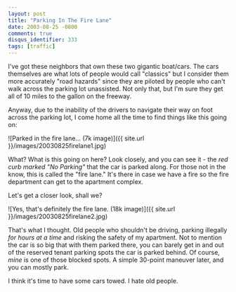 ```yaml
---
layout: post
title: "Parking In The Fire Lane"
date: 2003-08-25 -0800
comments: true
disqus_identifier: 333
tags: [traffic]
---
```

I've got these neighbors that own these two gigantic boat/cars. The cars
themselves are what lots of people would call "classics" but I consider
them more accurately "road hazards" since they are piloted by people who
can't walk across the parking lot unassisted. Not only that, but I'm
sure they get all of 10 miles to the gallon on the freeway.

 Anyway, due to the inability of the drivers to navigate their way on
foot across the parking lot, I come home all the time to find things
like this going on:

![Parked in the fire lane... (7k
image)]({{ site.url }}/images/20030825firelane1.jpg)


 What? What is this going on here? Look closely, and you can see it -
the *red curb marked "No Parking"* that the car is parked along. For
those not in the know, this is called the "fire lane." It's there in
case we have a fire so the fire department can get to the apartment
complex.

 Let's get a closer look, shall we?

![Yes, that's definitely the fire lane. (18k
image)]({{ site.url }}/images/20030825firelane2.jpg)


 That's what I thought. Old people who shouldn't be driving, parking
illegally *for hours at a time* and risking the safety of my apartment.
Not to mention the car is so big that with them parked there, you can
barely get in and out of the reserved tenant parking spots the car is
parked behind. Of course, *mine* is one of those blocked spots. A simple
30-point maneuver later, and you can mostly park.

 I think it's time to have some cars towed. I hate old people.
